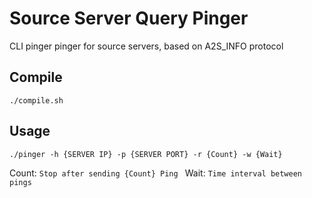 # Source Server Query Pinger
CLI pinger pinger for source servers, based on A2S_INFO protocol


## Compile
```
./compile.sh
```

## Usage
```
./pinger -h {SERVER IP} -p {SERVER PORT} -r {Count} -w {Wait}
```
Count: `Stop after sending {Count} Ping `
Wait: `Time interval between pings`
